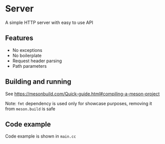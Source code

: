 # Server
A simple HTTP server with easy to use API

## Features
- No exceptions
- No boilerplate
- Request header parsing
- Path parameters

## Building and running
See https://mesonbuild.com/Quick-guide.html#compiling-a-meson-project

Note: `fmt` dependency is used only for showcase purposes, removing it from `meson.build` is safe

## Code example
Code example is shown in `main.cc`
